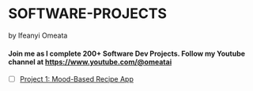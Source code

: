 # SOFTWARE-PROJECTS

by Ifeanyi Omeata

#### Join me as I complete 200+ Software Dev Projects. Follow my Youtube channel at https://www.youtube.com/@omeatai

- [ ] [Project 1: Mood-Based Recipe App](https://github.com/omeatai/SOFTWARE-PROJECTS/blob/main/projects/mood-based-recipe-app.md)
